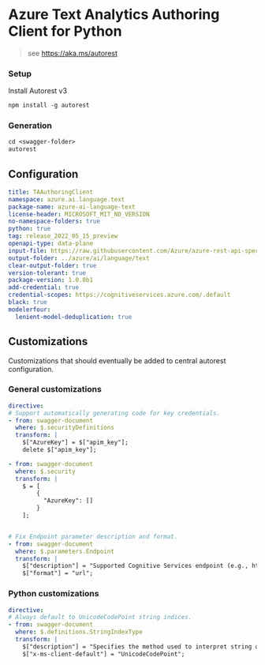 # Azure Text Analytics Authoring Client for Python

> see https://aka.ms/autorest

### Setup

Install Autorest v3

```ps
npm install -g autorest
```

### Generation

```ps
cd <swagger-folder>
autorest
```

## Configuration

```yaml
title: TAAuthoringClient
namespace: azure.ai.language.text
package-name: azure-ai-language-text
license-header: MICROSOFT_MIT_NO_VERSION
no-namespace-folders: true
python: true
tag: release_2022_05_15_preview
openapi-type: data-plane
input-file: https://raw.githubusercontent.com/Azure/azure-rest-api-specs/main/specification/cognitiveservices/data-plane/Language/preview/2022-05-15-preview/analyzetext-authoring.json
output-folder: ../azure/ai/language/text
clear-output-folder: true
version-tolerant: true
package-version: 1.0.0b1
add-credential: true
credential-scopes: https://cognitiveservices.azure.com/.default
black: true
modelerfour:
  lenient-model-deduplication: true
```

## Customizations

Customizations that should eventually be added to central autorest configuration.

### General customizations

```yaml
directive:
# Support automatically generating code for key credentials.
- from: swagger-document
  where: $.securityDefinitions
  transform: |
    $["AzureKey"] = $["apim_key"];
    delete $["apim_key"];

- from: swagger-document
  where: $.security
  transform: |
    $ = [
        {
          "AzureKey": []
        }
    ];


# Fix Endpoint parameter description and format.
- from: swagger-document
  where: $.parameters.Endpoint
  transform: |
    $["description"] = "Supported Cognitive Services endpoint (e.g., https://<resource-name>.cognitiveservices.azure.com).";
    $["format"] = "url";
```

### Python customizations

```yaml
directive:
# Always default to UnicodeCodePoint string indices.
- from: swagger-document
  where: $.definitions.StringIndexType
  transform: |
    $["description"] = "Specifies the method used to interpret string offsets. Set to \"UnicodeCodePoint\" for Python strings.";
    $["x-ms-client-default"] = "UnicodeCodePoint";